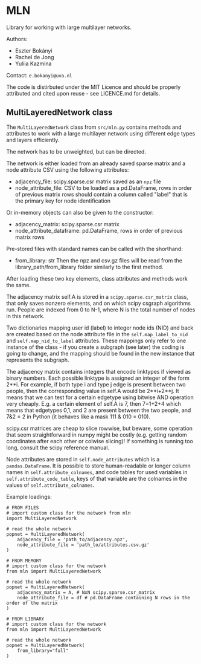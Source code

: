 # MLN

Library for working with large multilayer networks.

Authors:
* Eszter Bokányi
* Rachel de Jong
* Yuliia Kazmina

Contact:
`e.bokanyi@uva.nl`

The code is distirbuted under the MIT Licence and should be properly attributed and cited upon reuse - see LICENCE.md for details.

## MultiLayeredNetwork class

The `MultiLayeredNetwork` class from `src/mln.py` contains methods and attributes to work with a large
multilayer network using different edge types and layers efficiently.

The network has to be unweighted, but can be directed.

The network is either loaded from an already saved sparse matrix and a
node attribute CSV using the following attributes:
* adjacency_file:  scipy.sparse.csr matrix saved as an `npz` file
* node_attribute_file: CSV to be loaded as a pd.DataFrame, rows in
    order of previous matrix rows should contain a column called
    "label" that is the primary key for node identification

Or in-memory objects can also be given to the constructor:
* adjacency_matrix: scipy.sparse.csr matrix
* node_attribute_dataframe: pd.DataFrame, rows in order of previous
    matrix rows

Pre-stored files with standard names can be called with the shorthand:
* from_library: str
Then the npz and csv.gz files will be read from the
library_path/from_library folder similarly to the first method.

After loading these two key elements, class attributes and methods work
the same.

The adjacency matrix self.A is stored in a `scipy.sparse.csr_matrix`
class, that only saves nonzero elements, and on which scipy csgraph
algorithms run. People are indexed from 0 to N-1, where N is the total
number of nodes in this network.

Two dictionaries mapping user id (label) to integer node ids (NID) and
back are created based on the node attribute file in the
`self.map_label_to_nid` and `self.map_nid_to_label` attributes. These
mappings only refer to one instance of the class - if you create a
subgraph (see later) the coding is going to change, and the mapping
should be found in the new instance that represents the subgraph.

The adjacency matrix contains integers that encode linktypes if viewed
as binary numbers. Each possible linktype is assigned an integer of the
form 2\**i. For example, if both type i and type j edge is present
between two people, then the corresponding value in self.A would be
2\**i+2\**j. It means that we can test for a certain edgetype using
bitwise AND operation very cheaply. E.g. a certain element of self.A is
7, then 7=1+2+4 which means that edgetypes 0,1, and 2 are present
between the two people, and 7&2 = 2 in Python (it behaves like a mask
111 & 010 = 010).

scipy.csr matrices are cheap to slice rowwise, but beware, some
operation that seem straightforward in numpy might be costly (e.g.
getting random coordinates after each other or colwise slicing)! If
something is running too long, consult the scipy reference manual.

Node attributes are stored in `self.node_attributes` which is a
`pandas.DataFrame`. It is possible to store human-readable or longer
column names in `self.attribute_colnames`, and code tables for used
variables in  `self.attribute_code_table`, keys of that variable are the
colnames in the values of `self.attribute_colnames`.

Example loadings:

```
# FROM FILES
# import custom class for the network from mln
import MultiLayeredNetwork

# read the whole network
popnet = MultiLayeredNetwork(
    adjacency_file = 'path_to/adjacency.npz',
    node_attribute_file = 'path_to/attributes.csv.gz'
)

# FROM MEMORY
# import custom class for the network
from mln import MultiLayeredNetwork

# read the whole network
popnet = MultiLayeredNetwork(
    adjacency_matrix = A, # NxN scipy.sparse.csr_matrix
    node_attribute_file = df # pd.DataFrame containing N rows in the order of the matrix
)

# FROM LIBRARY
# import custom class for the network
from mln import MultiLayeredNetwork

# read the whole network
popnet = MultiLayeredNetwork(
    from_library="full"
)
```